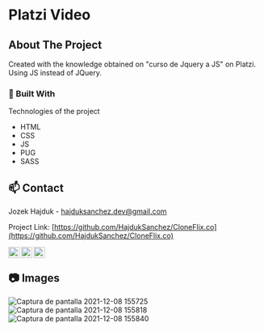 # Platzi Video

<!-- ABOUT THE PROJECT -->
## About The Project

Created with the knowledge obtained on "curso de Jquery a JS" on Platzi. Using JS instead of JQuery.

### 🚧 Built With
Technologies of the project
* HTML
* CSS
* JS
* PUG
* SASS

<!-- CONTACT -->
## 📫 Contact

Jozek Hajduk - hajduksanchez.dev@gmail.com

Project Link: [https://github.com/HajdukSanchez/CloneFlix.co](https://github.com/HajdukSanchez/CloneFlix.co)

[<img align="left" alt="LinkedIn" width="22px" src="https://cdn.jsdelivr.net/npm/simple-icons@v3/icons/linkedin.svg" />](https://www.linkedin.com/in/jozek-hajduk/)
[<img align="left" alt="Twitter" width="22px" src="https://cdn.jsdelivr.net/npm/simple-icons@v3/icons/twitter.svg" />](https://twitter.com/HajdukJozek)
[<img align="left" alt="GitHub" width="22px" src="https://cdn.jsdelivr.net/npm/simple-icons@v3/icons/github.svg" />](https://github.com/HajdukSanchez)

<br>

<!-- IMAGES -->
## 📷 Images

![Captura de pantalla 2021-12-08 155725](https://user-images.githubusercontent.com/76627513/145283613-b61e3957-8dd2-4c62-a467-ec38313932da.png)
![Captura de pantalla 2021-12-08 155818](https://user-images.githubusercontent.com/76627513/145283619-230f7da5-f6f2-4790-8454-8b670e646ce9.png)
![Captura de pantalla 2021-12-08 155840](https://user-images.githubusercontent.com/76627513/145283631-2f2ffc01-2954-4962-95e8-0dc89a296701.png)
